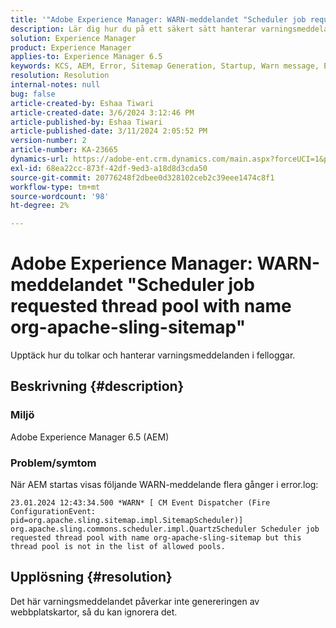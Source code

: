 ```yaml
---
title: '"Adobe Experience Manager: WARN-meddelandet "Scheduler job requested thread pool with name org-apache-sling-sitemap"'
description: Lär dig hur du på ett säkert sätt hanterar varningsmeddelanden som inte påverkar när AEM startas.
solution: Experience Manager
product: Experience Manager
applies-to: Experience Manager 6.5
keywords: KCS, AEM, Error, Sitemap Generation, Startup, Warn message, Error.log, Thread pool
resolution: Resolution
internal-notes: null
bug: false
article-created-by: Eshaa Tiwari
article-created-date: 3/6/2024 3:12:46 PM
article-published-by: Eshaa Tiwari
article-published-date: 3/11/2024 2:05:52 PM
version-number: 2
article-number: KA-23665
dynamics-url: https://adobe-ent.crm.dynamics.com/main.aspx?forceUCI=1&pagetype=entityrecord&etn=knowledgearticle&id=ce4145f6-cbdb-ee11-904d-6045bd006b4b
exl-id: 68ea22cc-873f-42df-9ed3-a18d8d3cda50
source-git-commit: 20776248f2dbee0d328102ceb2c39eee1474c8f1
workflow-type: tm+mt
source-wordcount: '98'
ht-degree: 2%

---
```


# Adobe Experience Manager: WARN-meddelandet &quot;Scheduler job requested thread pool with name org-apache-sling-sitemap&quot;


Upptäck hur du tolkar och hanterar varningsmeddelanden i felloggar.

## Beskrivning {#description}


### <b>Miljö</b>

Adobe Experience Manager 6.5 (AEM)

### Problem/symtom

När AEM startas visas följande WARN-meddelande flera gånger i error.log:


```
23.01.2024 12:43:34.500 *WARN* [ CM Event Dispatcher (Fire ConfigurationEvent: pid=org.apache.sling.sitemap.impl.SitemapScheduler)]  org.apache.sling.commons.scheduler.impl.QuartzScheduler Scheduler job requested thread pool with name org-apache-sling-sitemap but this thread pool is not in the list of allowed pools.
```





## Upplösning {#resolution}


Det här varningsmeddelandet påverkar inte genereringen av webbplatskartor, så du kan ignorera det.
